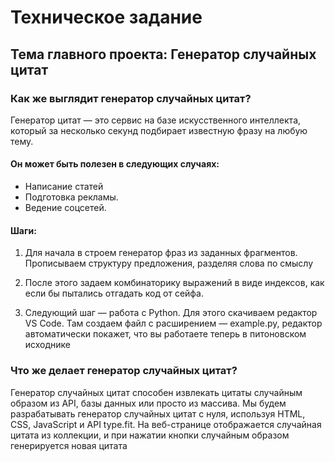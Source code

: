 # Техническое задание
## Тема главного проекта: Генератор случайных цитат
### Как же выглядит генератор случайных цитат?

Генератор цитат — это сервис на базе искусственного интеллекта, который за несколько секунд подбирает известную фразу на любую тему.

#### Он может быть полезен в следующих случаях:
- Написание статей
- Подготовка рекламы. 
- Ведение соцсетей.
   
#### Шаги: 
1) Для начала в  строем генератор фраз из заданных фрагментов. Прописываем структуру предложения, разделяя слова по смыслу

2) После этого задаем комбинаторику выражений в виде индексов, как если бы пытались отгадать код от сейфа.

3) Следующий шаг — работа с Python. Для этого скачиваем редактор VS Code. Там создаем файл с расширением — example.py, редактор автоматически покажет, что вы работаете теперь в питоновском исходнике
 
### Что же делает генератор случайных цитат?
Генератор случайных цитат способен извлекать цитаты случайным образом из API, базы данных или просто из массива. Мы будем разрабатывать генератор случайных цитат с нуля, используя HTML, CSS, JavaScript и API type.fit. На веб-странице отображается случайная цитата из коллекции, и при нажатии кнопки случайным образом генерируется новая цитата

